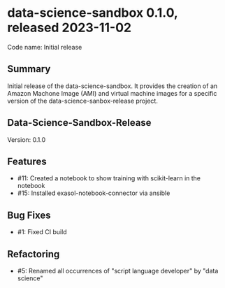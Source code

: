 # data-science-sandbox 0.1.0, released 2023-11-02

Code name: Initial release

## Summary

Initial release of the data-science-sandbox. It provides the creation of an Amazon Machone Image (AMI) and virtual machine images for a specific version of the data-science-sanbox-release project.

## Data-Science-Sandbox-Release

Version: 0.1.0

## Features

 - #11: Created a notebook to show training with scikit-learn in the notebook
 - #15: Installed exasol-notebook-connector via ansible

## Bug Fixes

 - #1: Fixed CI build

## Refactoring

 - #5: Renamed all occurrences of "script language developer" by "data science"
